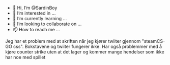 - 👋 Hi, I’m @SardinBoy
- 👀 I’m interested in ...
- 🌱 I’m currently learning ...
- 💞️ I’m looking to collaborate on ...
- 📫 How to reach me ...

<!---
SardinBoy/SardinBoy is a ✨ special ✨ repository because its `README.md` (this file) appears on your GitHub profile.
You can click the Preview link to take a look at your changes.
--->
Jeg har et problem med at skriften når jeg kjører twiiter gjennom "steamCS-GO css". Bokstavene og twiiter fungerer ikke. Har også problemmer med å kjøre counter strike uten at det lager og kommer mange hendelser som ikke har noe med spillet
